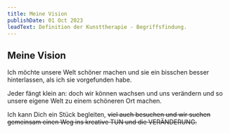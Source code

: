 ```yaml
---
title: Meine Vision
publishDate: 01 Oct 2023
leadText: Definition der Kunsttherapie - Begriffsfindung. 
---
```


## Meine Vision

Ich möchte unsere Welt schöner machen und sie ein bisschen besser hinterlassen, als ich sie vorgefunden habe.

Jeder fängt klein an: doch wir können wachsen und uns verändern und so unsere eigene Welt zu einem schöneren Ort machen.

Ich kann Dich ein Stück begleiten, ~~viel auch besuchen und wir suchen gemeinsam einen Weg ins kreative TUN und die VERÄNDERUNG.~~
